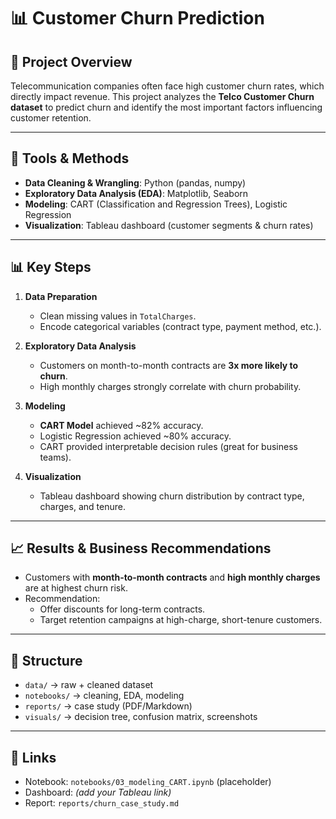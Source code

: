 # 📊 Customer Churn Prediction

## 📌 Project Overview
Telecommunication companies often face high customer churn rates, which directly impact revenue.
This project analyzes the **Telco Customer Churn dataset** to predict churn and identify the most important factors influencing customer retention.

---

## 🔧 Tools & Methods
- **Data Cleaning & Wrangling**: Python (pandas, numpy)
- **Exploratory Data Analysis (EDA)**: Matplotlib, Seaborn
- **Modeling**: CART (Classification and Regression Trees), Logistic Regression
- **Visualization**: Tableau dashboard (customer segments & churn rates)

---

## 📊 Key Steps
1. **Data Preparation**
   - Clean missing values in `TotalCharges`.
   - Encode categorical variables (contract type, payment method, etc.).

2. **Exploratory Data Analysis**
   - Customers on month-to-month contracts are **3x more likely to churn**.
   - High monthly charges strongly correlate with churn probability.

3. **Modeling**
   - **CART Model** achieved ~82% accuracy.
   - Logistic Regression achieved ~80% accuracy.
   - CART provided interpretable decision rules (great for business teams).

4. **Visualization**
   - Tableau dashboard showing churn distribution by contract type, charges, and tenure.

---

## 📈 Results & Business Recommendations
- Customers with **month-to-month contracts** and **high monthly charges** are at highest churn risk.
- Recommendation:
  - Offer discounts for long-term contracts.
  - Target retention campaigns at high-charge, short-tenure customers.

---

## 📂 Structure
- `data/` → raw + cleaned dataset
- `notebooks/` → cleaning, EDA, modeling
- `reports/` → case study (PDF/Markdown)
- `visuals/` → decision tree, confusion matrix, screenshots

---

## 🔗 Links
- Notebook: `notebooks/03_modeling_CART.ipynb` (placeholder)
- Dashboard: *(add your Tableau link)*
- Report: `reports/churn_case_study.md`
